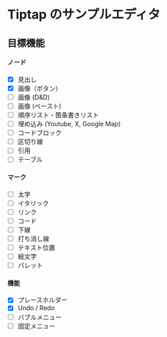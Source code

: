 # Tiptap のサンプルエディタ

## 目標機能

#### ノード

- [x] 見出し
- [x] 画像（ボタン）
- [ ] 画像 (D&D)
- [ ] 画像 (ペースト)
- [ ] 順序リスト・箇条書きリスト
- [ ] 埋め込み (Youtube, X, Google Map)
- [ ] コードブロック
- [ ] 区切り線
- [ ] 引用
- [ ] テーブル

#### マーク

- [ ] 太字
- [ ] イタリック
- [ ] リンク
- [ ] コード
- [ ] 下線
- [ ] 打ち消し線
- [ ] テキスト位置
- [ ] 絵文字
- [ ] パレット

#### 機能

- [x] プレースホルダー
- [x] Undo / Redo
- [ ] バブルメニュー
- [ ] 固定メニュー
